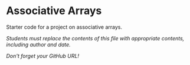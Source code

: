 Associative Arrays
==================

Starter code for a project on associative arrays.

_Students must replace the contents of this file with appropriate
contents, including author and date._

_Don't forget your GitHub URL!_

